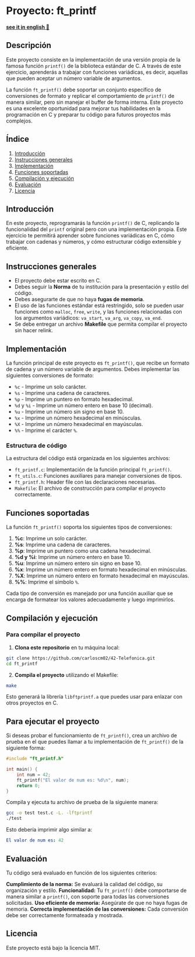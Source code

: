 # Proyecto: ft_printf

**[see it in english 🏴󠁧󠁢󠁥󠁮󠁧󠁿](https://github.com/carloscm02/42-Telefonica/blob/main/ft_printf/README_EN.md)**

## Descripción

Este proyecto consiste en la implementación de una versión propia de la famosa función `printf()` de la biblioteca estándar de C. A través de este ejercicio, aprenderás a trabajar con funciones variádicas, es decir, aquellas que pueden aceptar un número variable de argumentos.

La función `ft_printf()` debe soportar un conjunto específico de conversiones de formato y replicar el comportamiento de `printf()` de manera similar, pero sin manejar el buffer de forma interna. Este proyecto es una excelente oportunidad para mejorar tus habilidades en la programación en C y preparar tu código para futuros proyectos más complejos.

## Índice

1. [Introducción](#introducción)
2. [Instrucciones generales](#instrucciones-generales)
3. [Implementación](#implementación)
4. [Funciones soportadas](#funciones-soportadas)
5. [Compilación y ejecución](#compilación-y-ejecución)
6. [Evaluación](#evaluación)
7. [Licencia](#licencia)

## Introducción

En este proyecto, reprogramarás la función `printf()` de C, replicando la funcionalidad del `printf` original pero con una implementación propia. Este ejercicio te permitirá aprender sobre funciones variádicas en C, cómo trabajar con cadenas y números, y cómo estructurar código extensible y eficiente.

## Instrucciones generales

- El proyecto debe estar escrito en C.
- Debes seguir la **Norma** de tu institución para la presentación y estilo del código.
- Debes asegurarte de que no haya **fugas de memoria**.
- El uso de las funciones estándar está restringido, solo se pueden usar funciones como `malloc`, `free`, `write`, y las funciones relacionadas con los argumentos variádicos: `va_start`, `va_arg`, `va_copy`, `va_end`.
- Se debe entregar un archivo **Makefile** que permita compilar el proyecto sin hacer relink.
  
## Implementación

La función principal de este proyecto es `ft_printf()`, que recibe un formato de cadena y un número variable de argumentos. Debes implementar las siguientes conversiones de formato:

- `%c` - Imprime un solo carácter.
- `%s` - Imprime una cadena de caracteres.
- `%p` - Imprime un puntero en formato hexadecimal.
- `%d` y `%i` - Imprime un número entero en base 10 (decimal).
- `%u` - Imprime un número sin signo en base 10.
- `%x` - Imprime un número hexadecimal en minúsculas.
- `%X` - Imprime un número hexadecimal en mayúsculas.
- `%%` - Imprime el carácter `%`.

### Estructura de código

La estructura del código está organizada en los siguientes archivos:

- `ft_printf.c`: Implementación de la función principal `ft_printf()`.
- `ft_utils.c`: Funciones auxiliares para manejar conversiones de tipos.
- `ft_printf.h`: Header file con las declaraciones necesarias.
- `Makefile`: El archivo de construcción para compilar el proyecto correctamente.

## Funciones soportadas

La función `ft_printf()` soporta los siguientes tipos de conversiones:

1. **%c**: Imprime un solo carácter.
2. **%s**: Imprime una cadena de caracteres.
3. **%p**: Imprime un puntero como una cadena hexadecimal.
4. **%d y %i**: Imprime un número entero en base 10.
5. **%u**: Imprime un número entero sin signo en base 10.
6. **%x**: Imprime un número entero en formato hexadecimal en minúsculas.
7. **%X**: Imprime un número entero en formato hexadecimal en mayúsculas.
8. **%%**: Imprime el símbolo `%`.

Cada tipo de conversión es manejado por una función auxiliar que se encarga de formatear los valores adecuadamente y luego imprimirlos.

## Compilación y ejecución

### Para compilar el proyecto

1. **Clona este repositorio** en tu máquina local:

```bash
git clone https://github.com/carloscm02/42-Telefonica.git
cd ft_printf
```

2. **Compila el proyecto** utilizando el Makefile:
```bash
make
```
Esto generará la librería `libftprintf.a` que puedes usar para enlazar con otros proyectos en C.

## Para ejecutar el proyecto
Si deseas probar el funcionamiento de `ft_printf()`, crea un archivo de prueba en el que puedes llamar a tu implementación de `ft_printf()` de la siguiente forma:

```c
#include "ft_printf.h"

int main() {
    int num = 42;
    ft_printf("El valor de num es: %d\n", num);
    return 0;
}
```

Compila y ejecuta tu archivo de prueba de la siguiente manera:

```bash
gcc -o test test.c -L. -lftprintf
./test
```

Esto debería imprimir algo similar a:

```yaml
El valor de num es: 42
```

## Evaluación
Tu código será evaluado en función de los siguientes criterios:

**Cumplimiento de la norma:** Se evaluará la calidad del código, su organización y estilo.
**Funcionalidad:** Tu `ft_printf()` debe comportarse de manera similar a `printf()`, con soporte para todas las conversiones solicitadas.
**Uso eficiente de memoria:** Asegúrate de que no haya fugas de memoria.
**Correcta implementación de las conversiones:** Cada conversión debe ser correctamente formateada y mostrada.

## Licencia
Este proyecto está bajo la licencia MIT.
